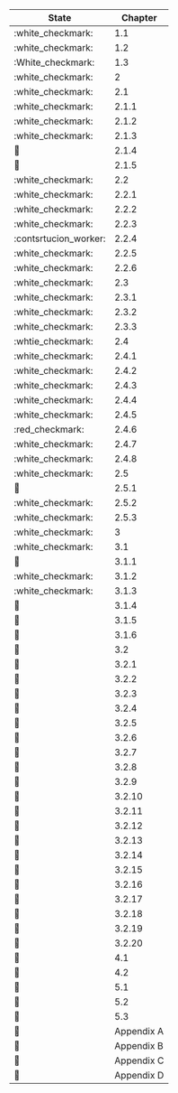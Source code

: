 | State                 | Chapter     |
| --------------------- | ----------- |
| :white_checkmark:     | 1.1         |
| :white_checkmark:     | 1.2         |
| :White_checkmark:     | 1.3         |
| :white_checkmark:     | 2           |
| :white_checkmark:     | 2.1         |
| :white_checkmark:     | 2.1.1       |
| :white_checkmark:     | 2.1.2       |
| :white_checkmark:     | 2.1.3       |
| :construction_worker: | 2.1.4       |
| :construction_worker: | 2.1.5       |
| :white_checkmark:     | 2.2         |
| :white_checkmark:     | 2.2.1       |
| :white_checkmark:     | 2.2.2       |
| :white_checkmark:     | 2.2.3       |
| :contsrtucion_worker: | 2.2.4       |
| :white_checkmark:     | 2.2.5       |
| :white_checkmark:     | 2.2.6       |
| :white_checkmark:     | 2.3         |
| :white_checkmark:     | 2.3.1       |
| :white_checkmark:     | 2.3.2       |
| :white_checkmark:     | 2.3.3       |
| :whtie_checkmark:     | 2.4         |
| :white_checkmark:     | 2.4.1       |
| :white_checkmark:     | 2.4.2       |
| :white_checkmark:     | 2.4.3       |
| :white_checkmark:     | 2.4.4       |
| :white_checkmark:     | 2.4.5       |
| :red_checkmark:       | 2.4.6       |
| :white_checkmark:     | 2.4.7       |
| :white_checkmark:     | 2.4.8       |
| :white_checkmark:     | 2.5         |
| :construction_worker: | 2.5.1       |
| :white_checkmark:     | 2.5.2       |
| :white_checkmark:     | 2.5.3       |
| :white_checkmark:     | 3           |
| :white_checkmark:     | 3.1         |
| :construction_worker: | 3.1.1       |
| :white_checkmark:     | 3.1.2       |
| :white_checkmark:     | 3.1.3       |
| :construction_worker: | 3.1.4       |
| :construction_worker: | 3.1.5       |
| :construction_worker: | 3.1.6       |
| :red_circle:          | 3.2         |
| :red_circle:          | 3.2.1       |
| :red_circle:          | 3.2.2       |
| :red_circle:          | 3.2.3       |
| :red_circle:          | 3.2.4       |
| :red_circle:          | 3.2.5       |
| :red_circle:          | 3.2.6       |
| :red_circle:          | 3.2.7       |
| :red_circle:          | 3.2.8       |
| :red_circle:          | 3.2.9       |
| :red_circle:          | 3.2.10      |
| :red_circle:          | 3.2.11      |
| :red_circle:          | 3.2.12      |
| :red_circle:          | 3.2.13      |
| :red_circle:          | 3.2.14      |
| :red_circle:          | 3.2.15      |
| :red_circle:          | 3.2.16      |
| :red_circle:          | 3.2.17      |
| :red_circle:          | 3.2.18      |
| :red_circle:          | 3.2.19      |
| :red_circle:          | 3.2.20      |
| :red_circle:          | 4.1         |
| :red_circle:          | 4.2         |
| :red_circle:          | 5.1         |
| :red_circle:          | 5.2         |
| :construction_worker: | 5.3         |
| :red_circle:          | Appendix A  |
| :red_circle:          | Appendix B  |
| :red_circle:          | Appendix C  |
| :construction_worker: | Appendix D  | 
